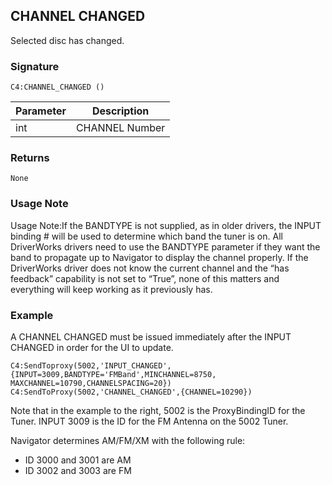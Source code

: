 ## CHANNEL CHANGED

Selected disc has changed.


### Signature

`C4:CHANNEL_CHANGED ()`


| Parameter | Description |
| --- | --- |
| int | CHANNEL Number |


### Returns

`None`

### Usage Note

Usage Note:If the BANDTYPE is not supplied, as in older drivers, the INPUT binding # will be used to determine which band the tuner is on. All DriverWorks drivers need to use the BANDTYPE parameter if they want the band to propagate up to Navigator to display the channel properly. If the DriverWorks driver does not know the current channel and the “has feedback” capability is not set to “True”, none of this matters and everything will keep working as it previously has.

### Example

A CHANNEL CHANGED must be issued immediately after the INPUT CHANGED in order for the UI to update. 

	C4:SendToproxy(5002,'INPUT_CHANGED',{INPUT=3009,BANDTYPE='FMBand',MINCHANNEL=8750,
	MAXCHANNEL=10790,CHANNELSPACING=20})
	C4:SendToProxy(5002,'CHANNEL_CHANGED',{CHANNEL=10290})

Note that in the example to the right, 5002 is the ProxyBindingID for the Tuner. INPUT 3009 is the ID for the FM Antenna on the 5002 Tuner.

Navigator determines AM/FM/XM with the following rule:

- ID 3000 and 3001 are AM
- ID 3002 and 3003 are FM